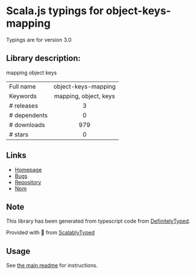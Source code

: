 
# Scala.js typings for object-keys-mapping

Typings are for version 3.0

## Library description:
mapping object keys

|                    |                 |
| ------------------ | :-------------: |
| Full name          | object-keys-mapping |
| Keywords           | mapping, object, keys |
| # releases         | 3 |
| # dependents       | 0 |
| # downloads        | 979 |
| # stars            | 0 |

## Links
- [Homepage](https://github.com/coderhaoxin/object-keys-mapping#readme)
- [Bugs](https://github.com/coderhaoxin/object-keys-mapping/issues)
- [Repository](https://github.com/coderhaoxin/object-keys-mapping)
- [Npm](https://www.npmjs.com/package/object-keys-mapping)
    


## Note
This library has been generated from typescript code from [DefinitelyTyped](https://definitelytyped.org).

Provided with :purple_heart: from [ScalablyTyped](https://github.com/oyvindberg/ScalablyTyped)

## Usage
See [the main readme](../../readme.md) for instructions.



